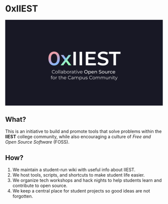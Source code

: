 # 0xIIEST
![image](../media/banner.png)

## What?
This is an initiative to build and promote tools that solve problems within the **IIEST** college community, while also encouraging a culture of *Free and Open Source Software* (FOSS).

## How?


1. We maintain a student-run wiki with useful info about IIEST.
2. We host tools, scripts, and shortcuts to make student life easier.
3. We organize tech workshops and hack nights to help students learn and contribute to open source.
4. We keep a central place for student projects so good ideas are not forgotten.
